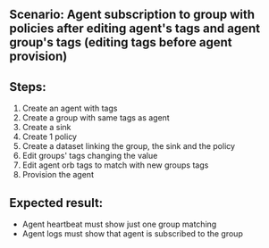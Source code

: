 ## Scenario: Agent subscription to group with policies after editing agent's tags and agent group's tags (editing tags before agent provision) 
Steps:
-  
1. Create an agent with tags
2. Create a group with same tags as agent
3. Create a sink
4. Create 1 policy
5. Create a dataset linking the group, the sink and the policy
6. Edit groups' tags changing the value
7. Edit agent orb tags to match with new groups tags
8. Provision the agent

Expected result:
-
- Agent heartbeat must show just one group matching
- Agent logs must show that agent is subscribed to the group
 